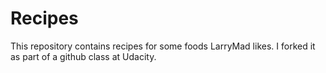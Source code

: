 # Recipes

This repository contains recipes for some foods LarryMad likes. I forked it as part of a github class at Udacity.

